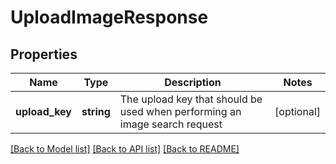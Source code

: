 # UploadImageResponse

## Properties
Name | Type | Description | Notes
------------ | ------------- | ------------- | -------------
**upload_key** | **string** | The upload key that should be used when performing an image search request | [optional] 

[[Back to Model list]](../README.md#documentation-for-models) [[Back to API list]](../README.md#documentation-for-api-endpoints) [[Back to README]](../README.md)


